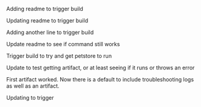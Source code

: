 Adding readme to trigger build

Updating readme to trigger build

Adding another line to trigger build

Update readme to see if command still works

Trigger build to try and get petstore to run

Update to test getting artifact, or at least seeing if it runs or throws an error

First artifact worked. Now there is a default to include troubleshooting logs as well as an artifact. 

Updating to trigger
